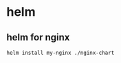 # helm

helm for nginx
----------------------------------
```
helm install my-nginx ./nginx-chart

```